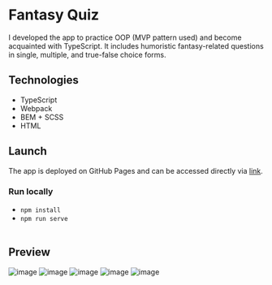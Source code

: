 # Fantasy Quiz
I developed the app to practice OOP (MVP pattern used) and become acquainted with TypeScript. It includes humoristic fantasy-related questions in single, multiple, and true-false choice forms.

## Technologies
- TypeScript
- Webpack
- BEM + SCSS
- HTML

## Launch
The app is deployed on GitHub Pages and can be accessed directly via [link](https://twomeaningsof.github.io/fantasy-quiz/).   

### Run locally
- `npm install`
- `npm run serve` <br><br>

## Preview
![image](https://user-images.githubusercontent.com/33060719/166225469-285ee8c1-8a01-4748-a902-0938fb129716.png)
![image](https://user-images.githubusercontent.com/33060719/166225516-db98836b-e6fd-4193-a6ee-660921bf9433.png)
![image](https://user-images.githubusercontent.com/33060719/166225555-f3d295f5-d68c-4b6a-b345-74ec17b59487.png)
![image](https://user-images.githubusercontent.com/33060719/166238799-102a515e-8ba4-41ea-801e-487684a5d2ae.png)
![image](https://user-images.githubusercontent.com/33060719/166238839-6691700e-d602-438f-90ee-d16af92518a0.png)

